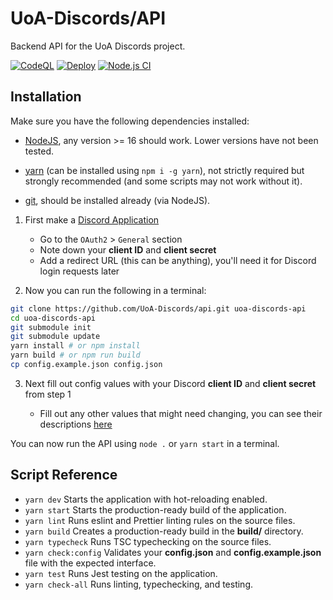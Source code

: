 # UoA-Discords/API

Backend API for the UoA Discords project.

[![CodeQL](https://github.com/UoA-Discords/api/actions/workflows/codeql-analysis.yml/badge.svg)](https://github.com/UoA-Discords/api/actions/workflows/codeql-analysis.yml)
[![Deploy](https://github.com/UoA-Discords/api/actions/workflows/deploy.yml/badge.svg)](https://github.com/UoA-Discords/api/actions/workflows/deploy.yml)
[![Node.js CI](https://github.com/UoA-Discords/api/actions/workflows/node.js.yml/badge.svg)](https://github.com/UoA-Discords/api/actions/workflows/node.js.yml)

## Installation

Make sure you have the following dependencies installed:

-   [NodeJS](https://nodejs.org/), any version >= 16 should work. Lower versions have not been tested.

-   [yarn](https://yarnpkg.com/) (can be installed using `npm i -g yarn`), not strictly required but strongly recommended (and some scripts may not work without it).

-   [git](https://git-scm.com/), should be installed already (via NodeJS).

1. First make a [Discord Application](https://discord.com/developers/applications)

    - Go to the `OAuth2` > `General` section
    - Note down your **client ID** and **client secret**
    - Add a redirect URL (this can be anything), you'll need it for Discord login requests later

2. Now you can run the following in a terminal:

```sh
git clone https://github.com/UoA-Discords/api.git uoa-discords-api
cd uoa-discords-api
git submodule init
git submodule update
yarn install # or npm install
yarn build # or npm run build
cp config.example.json config.json
```

3. Next fill out config values with your Discord **client ID** and **client secret** from step 1

    - Fill out any other values that might need changing, you can see their descriptions [here](./src/global/Config.ts)

You can now run the API using `node .` or `yarn start` in a terminal.

## Script Reference

-   `yarn dev` Starts the application with hot-reloading enabled.
-   `yarn start` Starts the production-ready build of the application.
-   `yarn lint` Runs eslint and Prettier linting rules on the source files.
-   `yarn build` Creates a production-ready build in the **build/** directory.
-   `yarn typecheck` Runs TSC typechecking on the source files.
-   `yarn check:config` Validates your **config.json** and **config.example.json** file with the expected interface.
-   `yarn test` Runs Jest testing on the application.
-   `yarn check-all` Runs linting, typechecking, and testing.
